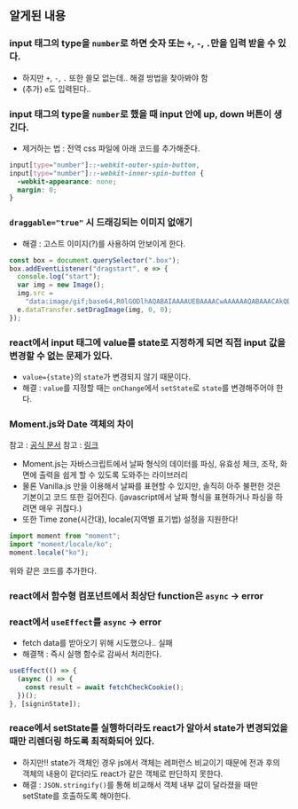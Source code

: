 ## 알게된 내용

### input 태그의 type을 `number`로 하면 숫자 또는 `+`, `-`, `.`만을 입력 받을 수 있다.

- 하지만 `+`, `-`, `.` 또한 쓸모 없는데.. 해결 방법을 찾아봐야 함
- (추가) `e`도 입력된다..

### input 태그의 type을 `number`로 했을 때 input 안에 up, down 버튼이 생긴다.

- 제거하는 법 : 전역 css 파일에 아래 코드를 추가해준다.

```css
input[type="number"]::-webkit-outer-spin-button,
input[type="number"]::-webkit-inner-spin-button {
  -webkit-appearance: none;
  margin: 0;
}
```

### `draggable="true"` 시 드래깅되는 이미지 없애기

- 해결 : 고스트 이미지(?)를 사용하여 안보이게 한다.

```javascript
const box = document.querySelector(".box");
box.addEventListener("dragstart", e => {
  console.log("start");
  var img = new Image();
  img.src =
    "data:image/gif;base64,R0lGODlhAQABAIAAAAUEBAAAACwAAAAAAQABAAACAkQBADs=";
  e.dataTransfer.setDragImage(img, 0, 0);
});
```

### react에서 input 태그에 value를 state로 지정하게 되면 직접 input 값을 변경할 수 없는 문제가 있다.

- `value={state}`의 `state`가 변경되지 않기 때문이다.
- 해결 : `value`를 지정할 때는 `onChange`에서 `setState`로 `state`를 변경해주어야 한다.

### Moment.js와 Date 객체의 차이

참고 : [공식 문서](https://momentjs.com/)
참고 : [링크](https://webinformation.tistory.com/95)

- Moment.js는 자바스크립트에서 날짜 형식의 데이터를 파싱, 유효성 체크, 조작, 화면에 출력을 쉽게 할 수 있도록 도와주는 라이브러리
- 물론 Vanilla.js 만을 이용해서 날짜를 표현할 수 있지만, 솔직히 아주 불편한 것은 기본이고 코드 또한 길어진다. (javascript에서 날짜 형식을 표현하거나 파싱을 하려면 매우 귀찮다.)
- 또한 Time zone(시간대), locale(지역별 표기법) 설정을 지원한다!

```javascript
import moment from "moment";
import "moment/locale/ko";
moment.locale("ko");
```

위와 같은 코드를 추가한다.

### react에서 함수형 컴포넌트에서 최상단 function은 `async` -> error

### react에서 `useEffect`를 `async` -> error

- fetch data를 받아오기 위해 시도했으나.. 실패
- 해결책 : 즉시 실행 함수로 감싸서 처리한다.

```javascript
useEffect(() => {
  (async () => {
    const result = await fetchCheckCookie();
  })();
}, [signinState]);
```

### reace에서 setState를 실행하더라도 react가 알아서 state가 변경되었을 때만 리렌더링 하도록 최적화되어 있다.

- 하지만!! state가 객체인 경우 js에서 객체는 레퍼런스 비교이기 때문에 전과 후의 객체의 내용이 같더라도 react가 같은 객체로 판단하지 못한다.
- 해결 : `JSON.stringify()`를 통해 비교해서 객체 내부 값이 달라졌을 때만 setState를 호출하도록 해야한다.
